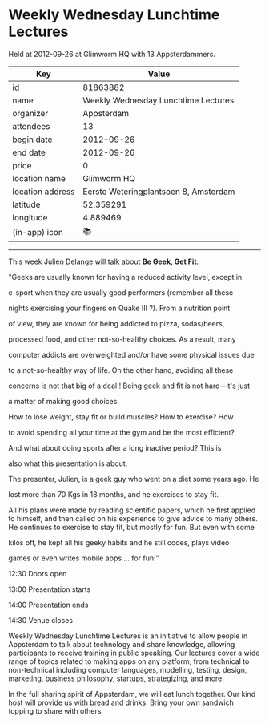 # Weekly Wednesday Lunchtime Lectures
Held at 2012-09-26 at Glimworm HQ with 13 Appsterdammers.
        
|Key|Value
|---|---|
|id|[81863882](https://www.meetup.com/appsterdam/events/81863882/)|
|name|Weekly Wednesday Lunchtime Lectures|
|organizer|Appsterdam|
|attendees|13|
|begin date|2012-09-26|
|end date|2012-09-26|
|price|0|
|location name|Glimworm HQ|
|location address|Eerste Weteringplantsoen 8, Amsterdam|
|latitude|52.359291|
|longitude|4.889469|
|(in-app) icon|📚|

---

This week Julien Delange will talk about **Be Geek, Get Fit**.

"Geeks are usually known for having a reduced activity level, except in

e-sport when they are usually good performers (remember all these

nights exercising your fingers on Quake III ?). From a nutrition point

of view, they are known for being addicted to pizza, sodas/beers,

processed food, and other not-so-healthy choices. As a result, many

computer addicts are overweighted and/or have some physical issues due

to a not-so-healthy way of life. On the other hand, avoiding all these

concerns is not that big of a deal ! Being geek and fit is not hard--it's just

a matter of making good choices.

How to lose weight, stay fit or build muscles? How to exercise? How

to avoid spending all your time at the gym and be the most efficient?

And what about doing sports after a long inactive period? This is

also what this presentation is about.

The presenter, Julien, is a geek guy who went on a diet some years ago. He

lost more than 70 Kgs in 18 months, and he exercises to stay fit.

All his plans were made by reading scientific papers, which he first applied to himself, and then called on his experience to give advice to many others. He continues to exercise to stay fit, but mostly for fun. But even with some

kilos off, he kept all his geeky habits and he still codes, plays video

games or even writes mobile apps ... for fun!"

12:30 Doors open

13:00 Presentation starts

14:00 Presentation ends

14:30 Venue closes

Weekly Wednesday Lunchtime Lectures is an initiative to allow people in Appsterdam to talk about technology and share knowledge, allowing participants to receive training in public speaking. Our lectures cover a wide range of topics related to making apps on any platform, from technical to non-technical including computer languages, modelling, testing, design, marketing, business philosophy, startups, strategizing, and more.

In the full sharing spirit of Appsterdam, we will eat lunch together. Our kind host will provide us with bread and drinks. Bring your own sandwich topping to share with others.


